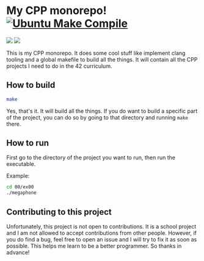 # My CPP monorepo! [![Ubuntu Make Compile](https://github.com/lithiumox-codam/CPP/actions/workflows/make.yml/badge.svg)](https://github.com/lithiumox-codam/CPP/actions/workflows/make.yml)

[![](https://tokei.rs/b1/github/lithiumox-codam/CPP?category=code&type=CPP&label=Lines%20of%20CPP)](https://github.com/lithiumox-codam/CPP)
[![](https://tokei.rs/b1/github/lithiumox-codam/CPP?category=files&type=Makefile&label=Number%20of%20Makefiles)](https://github.com/lithiumox-codam/CPP)

This is my CPP monorepo. It does some cool stuff like implement clang tooling and a global makefile to build all the things. It will contain all the CPP projects I need to do in the 42 curriculum.

## How to build

```bash
make
```

Yes, that's it. It will build all the things. If you do want to build a specific part of the project, you can do so by going to that directory and running `make` there.

## How to run

First go to the directory of the project you want to run, then run the executable.

Example:
```bash
cd 00/ex00
./megaphone
```

## Contributing to this project

Unfortunately, this project is not open to contributions. It is a school project and I am not allowed to accept contributions from other people. However, if you do find a bug, feel free to open an issue and I will try to fix it as soon as possible. This helps me learn to be a better programmer. So thanks in advance!
